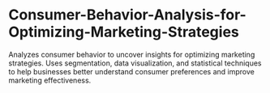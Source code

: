 # Consumer-Behavior-Analysis-for-Optimizing-Marketing-Strategies
Analyzes consumer behavior to uncover insights for optimizing marketing strategies. Uses segmentation, data visualization, and statistical techniques to help businesses better understand consumer preferences and improve marketing effectiveness.
